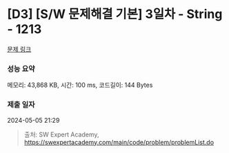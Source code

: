 # [D3] [S/W 문제해결 기본] 3일차 - String - 1213 

[문제 링크](https://swexpertacademy.com/main/code/problem/problemDetail.do?contestProbId=AV14P0c6AAUCFAYi) 

### 성능 요약

메모리: 43,868 KB, 시간: 100 ms, 코드길이: 144 Bytes

### 제출 일자

2024-05-05 21:29



> 출처: SW Expert Academy, https://swexpertacademy.com/main/code/problem/problemList.do